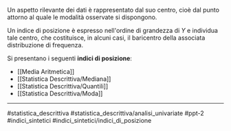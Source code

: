 Un aspetto rilevante dei dati è rappresentato dal suo centro, cioè dal punto attorno al quale le modalità osservate si dispongono.

Un indice di posizione è espresso nell'ordine di grandezza di $Y$ e individua tale centro, che costituisce, in alcuni casi, il baricentro della associata distribuzione di frequenza. 

Si presentano i seguenti **indici di posizione**:
* [[Media Aritmetica]]
* [[Statistica Descrittiva/Mediana]]
* [[Statistica Descrittiva/Quantili]]
* [[Statistica Descrittiva/Moda]]

***

#statistica_descrittiva 
#statistica_descrittiva/analisi_univariate
#ppt-2 
#indici_sintetici 
#indici_sintetici/indici_di_posizione